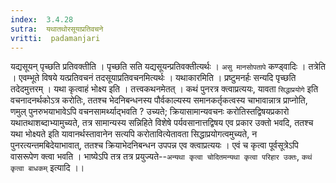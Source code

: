 ```yaml
---
index:  3.4.28
sutra:  यथातथोरसूयाप्रतिवचने
vritti:  padamanjari
---
```


यद्यसूयन् पृच्छति प्रतिवक्तीति । पृच्छति सति यद्यसूयन्प्रतिवक्तीत्यर्थः । `असु मानसोपतापे` कण्ड्वादिः । तत्रेति । एवम्भूते विषये यत्प्रतिवचनं तदसूयाप्रतिवचनमित्यर्थः । यथाकारमिति । प्रष्टुमनर्हः सन्यदि पृच्छति तदेदमुत्तरम् । यथा कृत्वाहं भोक्ष्य इति । तत्त्वकथनमेतत् । कथं पुनरत्र क्त्वाप्रत्ययः, यावता `सिद्धाप्रयोगे` इति वचनादनर्थकोऽत्र करोतिः, ततश्च भेदनिबन्धनस्य पौर्वकाल्यस्य समानकर्तृकत्वस्य चाभावान्नात्र प्राप्नोति, णमुल् पुनरुभयाभावेऽपि वचनसामर्थ्याद्भवति ? उच्यते; क्रियासामान्यवचनः करोतिस्तद्विषयप्रकारो यथातथाशब्दाभ्यामुच्यते, तत्र सामान्यस्य सन्निहिते विशेषे पर्यवसानात्तद्विषय एव प्रकार उक्तो भवदि, ततश्च यथा भोक्ष्यते इति यावानर्थस्तावानेन सत्यपि करोतावित्येतावता सिद्धाप्रयोगत्वमुच्यते, न पुनरत्यन्तमबिदेयाभावात्, ततश्च क्रियाभेदनिबन्धन उपपन्न एव क्त्वाप्रत्ययः । एवं च कृत्वा पूर्वसूत्रेऽपि वासरूपेण क्त्वा भवति । भाष्येऽपि तत्र तत्र प्रयुज्यते--`अन्यथा कृत्वा चोदितमन्यथा कृत्वा परिहार उक्तः`, `कथं कृत्वा बाधकम्` इत्यादि ।।
